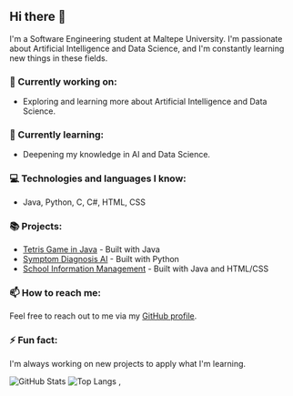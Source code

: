 ## Hi there 👋

I'm a Software Engineering student at Maltepe University. I'm passionate about Artificial Intelligence and Data Science, and I'm constantly learning new things in these fields. 

### 🔭 Currently working on:
- Exploring and learning more about Artificial Intelligence and Data Science.

### 🌱 Currently learning:
- Deepening my knowledge in AI and Data Science.

### 💻 Technologies and languages I know:
- Java, Python, C, C#, HTML, CSS

### 📚 Projects:
- [Tetris Game in Java](https://github.com/TalhaSavas/tetris-game-in-java-main) - Built with Java
- [Symptom Diagnosis AI](https://github.com/TalhaSavas/symptom-diagnosis-ai-main) - Built with Python
- [School Information Management](https://github.com/TalhaSavas/school-information-management/tree/main) - Built with Java and HTML/CSS

### 📫 How to reach me:
Feel free to reach out to me via my [GitHub profile](https://github.com/TalhaSavas).

### ⚡ Fun fact:
I'm always working on new projects to apply what I'm learning.

![GitHub Stats](https://github-readme-stats.vercel.app/api?username=TalhaSavas&show_icons=true&theme=radical)
![Top Langs](https://github-readme-stats.vercel.app/api/top-langs/?username=TalhaSavas&layout=compact&theme=radical&langs_count=10)
,
